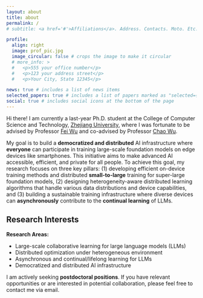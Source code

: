 ```yaml
---
layout: about
title: about
permalink: /
# subtitle: <a href='#'>Affiliations</a>. Address. Contacts. Moto. Etc.

profile:
  align: right
  image: prof_pic.jpg
  image_circular: false # crops the image to make it circular
  # more_info: >
  #   <p>555 your office number</p>
  #   <p>123 your address street</p>
  #   <p>Your City, State 12345</p>

news: true # includes a list of news items
selected_papers: true # includes a list of papers marked as "selected={true}"
social: true # includes social icons at the bottom of the page
---
```


Hi there! I am currently a last-year Ph.D. student at the College of Computer Science and Technology, [Zhejiang University](https://www.zju.edu.cn/english/), where I was fortunate to be advised by Professor [Fei Wu](https://person.zju.edu.cn/en/wufei) and co-advised by Professor [Chao Wu](https://person.zju.edu.cn/en/chaowu).

My goal is to build a **democratized and distributed** AI infrastructure where **everyone** can participate in training large-scale foundation models on edge devices like smartphones. This initiative aims to make advanced AI accessible, efficient, and private for all people. To achieve this goal, my research focuses on three key pillars: (1) developing efficient on-device training methods and distributed **small-to-large** training for super-large foundation models, (2) designing heterogeneity-aware distributed learning algorithms that handle various data distributions and device capabilities, and (3) building a sustainable training infrastructure where diverse devices can **asynchronously** contribute to the **continual learning** of LLMs.

## Research Interests

**Research Areas:**

- Large-scale collaborative learning for large language models (LLMs)
- Distributed optimization under heterogeneous environment
- Asynchronous and continual/lifelong learning for LLMs
- Democratized and distributed AI infrastructure

I am actively seeking **postdoctoral positions**. If you have relevant opportunities or are interested in potential collaboration, please feel free to contact me via email.
